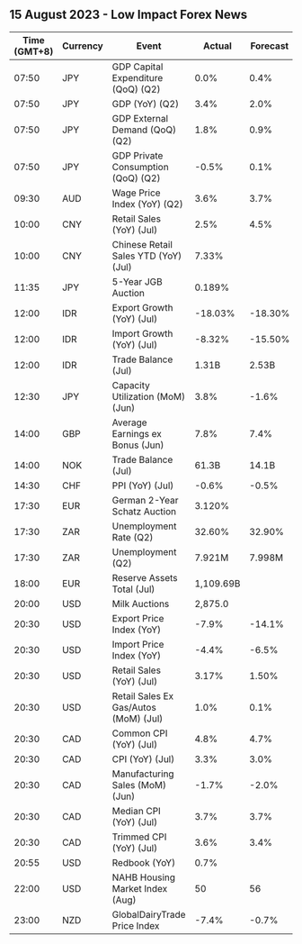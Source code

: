 ## 15 August 2023 - Low Impact Forex News

| Time (GMT+8) | Currency | Event | Actual | Forecast | Previous |
|------|----------|-------|--------|----------|----------|
| 07:50 | JPY | GDP Capital Expenditure (QoQ) (Q2) | 0.0% | 0.4% | 1.8% |
| 07:50 | JPY | GDP (YoY) (Q2) | 3.4% | 2.0% | 2.0% |
| 07:50 | JPY | GDP External Demand (QoQ) (Q2) | 1.8% | 0.9% | -0.3% |
| 07:50 | JPY | GDP Private Consumption (QoQ) (Q2) | -0.5% | 0.1% | 0.6% |
| 09:30 | AUD | Wage Price Index (YoY) (Q2) | 3.6% | 3.7% | 3.7% |
| 10:00 | CNY | Retail Sales (YoY) (Jul) | 2.5% | 4.5% | 3.1% |
| 10:00 | CNY | Chinese Retail Sales YTD (YoY) (Jul) | 7.33% |  | 8.15% |
| 11:35 | JPY | 5-Year JGB Auction | 0.189% |  | 0.132% |
| 12:00 | IDR | Export Growth (YoY) (Jul) | -18.03% | -18.30% | -21.18% |
| 12:00 | IDR | Import Growth (YoY) (Jul) | -8.32% | -15.50% | -18.35% |
| 12:00 | IDR | Trade Balance (Jul) | 1.31B | 2.53B | 3.46B |
| 12:30 | JPY | Capacity Utilization (MoM) (Jun) | 3.8% | -1.6% | -6.3% |
| 14:00 | GBP | Average Earnings ex Bonus (Jun) | 7.8% | 7.4% | 7.5% |
| 14:00 | NOK | Trade Balance (Jul) | 61.3B | 14.1B | 44.1B |
| 14:30 | CHF | PPI (YoY) (Jul) | -0.6% | -0.5% | -0.6% |
| 17:30 | EUR | German 2-Year Schatz Auction | 3.120% |  | 3.070% |
| 17:30 | ZAR | Unemployment Rate (Q2) | 32.60% | 32.90% | 32.90% |
| 17:30 | ZAR | Unemployment (Q2) | 7.921M | 7.998M | 7.933M |
| 18:00 | EUR | Reserve Assets Total (Jul) | 1,109.69B |  | 1,105.17B |
| 20:00 | USD | Milk Auctions | 2,875.0 |  | 3,100.0 |
| 20:30 | USD | Export Price Index (YoY) | -7.9% | -14.1% | -12.0% |
| 20:30 | USD | Import Price Index (YoY) | -4.4% | -6.5% | -6.1% |
| 20:30 | USD | Retail Sales (YoY) (Jul) | 3.17% | 1.50% | 1.59% |
| 20:30 | USD | Retail Sales Ex Gas/Autos (MoM) (Jul) | 1.0% | 0.1% | 0.4% |
| 20:30 | CAD | Common CPI (YoY) (Jul) | 4.8% | 4.7% | 5.1% |
| 20:30 | CAD | CPI (YoY) (Jul) | 3.3% | 3.0% | 2.8% |
| 20:30 | CAD | Manufacturing Sales (MoM) (Jun) | -1.7% | -2.0% | 1.2% |
| 20:30 | CAD | Median CPI (YoY) (Jul) | 3.7% | 3.7% | 3.7% |
| 20:30 | CAD | Trimmed CPI (YoY) (Jul) | 3.6% | 3.4% | 3.7% |
| 20:55 | USD | Redbook (YoY) | 0.7% |  | 0.3% |
| 22:00 | USD | NAHB Housing Market Index (Aug) | 50 | 56 | 56 |
| 23:00 | NZD | GlobalDairyTrade Price Index | -7.4% | -0.7% | -4.3% |
